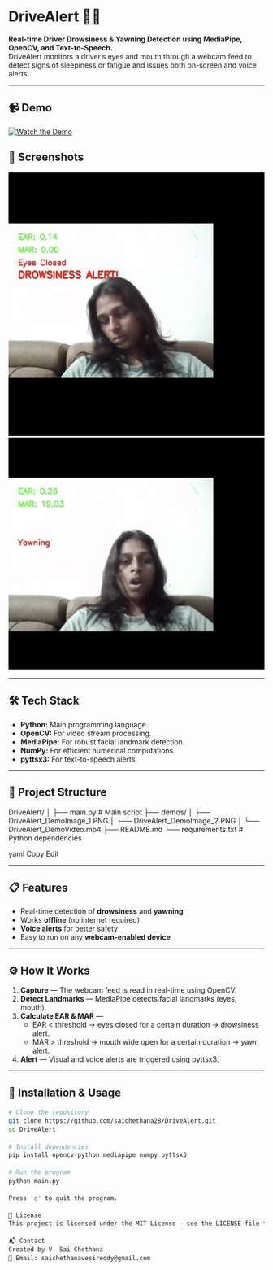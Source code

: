 # DriveAlert 🚗💤

**Real-time Driver Drowsiness & Yawning Detection using MediaPipe, OpenCV, and Text-to-Speech.**  
DriveAlert monitors a driver’s eyes and mouth through a webcam feed to detect signs of sleepiness or fatigue and issues both on-screen and voice alerts.

---

## 📹 Demo

[![Watch the Demo](demos/demo-thumb.png)](https://youtu.be/RvffPoNGilg)

## 📸 Screenshots

![Demo Image 1](demos/DriveAlert_DemoImage_1.PNG)  
![Demo Image 2](demos/DriveAlert_DemoImage_2.PNG)

---

## 🛠 Tech Stack

- **Python:** Main programming language.  
- **OpenCV:** For video stream processing.  
- **MediaPipe:** For robust facial landmark detection.  
- **NumPy:** For efficient numerical computations.  
- **pyttsx3:** For text-to-speech alerts.

---
## 📁 Project Structure
DriveAlert/
│
├── main.py # Main script
├── demos/
│ ├── DriveAlert_DemoImage_1.PNG
│ ├── DriveAlert_DemoImage_2.PNG
│ └── DriveAlert_DemoVideo.mp4
├── README.md
└── requirements.txt # Python dependencies

yaml
Copy
Edit

---

## 📋 Features
- Real-time detection of **drowsiness** and **yawning**
- Works **offline** (no internet required)
- **Voice alerts** for better safety
- Easy to run on any **webcam-enabled device**

---

## ⚙️ How It Works

1. **Capture** — The webcam feed is read in real-time using OpenCV.
2. **Detect Landmarks** — MediaPipe detects facial landmarks (eyes, mouth).
3. **Calculate EAR & MAR** —  
   - EAR < threshold → eyes closed for a certain duration → drowsiness alert.  
   - MAR > threshold → mouth wide open for a certain duration → yawn alert.
4. **Alert** — Visual and voice alerts are triggered using pyttsx3.

---

## 🚀 Installation & Usage

```bash
# Clone the repository
git clone https://github.com/saichethana28/DriveAlert.git
cd DriveAlert

# Install dependencies
pip install opencv-python mediapipe numpy pyttsx3

# Run the program
python main.py

Press 'q' to quit the program.

📜 License
This project is licensed under the MIT License – see the LICENSE file for details.

📬 Contact
Created by V. Sai Chethana
📧 Email: saichethanavesireddy@gmail.com
